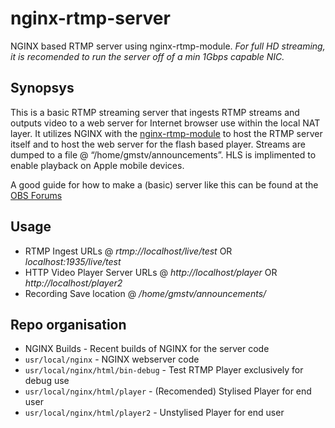 # nginx-rtmp-server
NGINX based RTMP server using nginx-rtmp-module. _For full HD streaming, it is recomended to run the server off of a min 1Gbps capable NIC._

## Synopsys
This is a basic RTMP streaming server that ingests RTMP streams and outputs video to a web server for Internet browser use within the local NAT layer. It utilizes NGINX with the [nginx-rtmp-module](https://github.com/arut/nginx-rtmp-module) to host the RTMP server itself and to host the web server for the flash based player. Streams are dumped to a file @ “/home/gmstv/announcements”. HLS is implimented to enable playback on Apple mobile devices.

A good guide for how to make a (basic) server like this can be found at the [OBS Forums](https://obsproject.com/forum/resources/how-to-set-up-your-own-private-rtmp-server-using-nginx.50/)

## Usage
* RTMP Ingest URLs              @ *rtmp://localhost/live/test*  OR *localhost:1935/live/test*
* HTTP Video Player Server URLs @ *http://localhost/player*     OR *http://localhost/player2*
* Recording Save location       @ */home/gmstv/announcements/*

## Repo organisation
* NGINX Builds    - Recent builds of NGINX for the server code
* `usr/local/nginx` - NGINX webserver code
* `usr/local/nginx/html/bin-debug`  - Test RTMP Player exclusively for debug use
* `usr/local/nginx/html/player` - (Recomended) Stylised Player for end user
* `usr/local/nginx/html/player2` - Unstylised Player for end user

